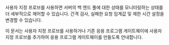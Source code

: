 사용자 지정 프로브를 사용하면 서버의 백 엔드 풀에 대한 상태를 모니터링하는 상태를 더 세부적으로 제어할 수 있습니다. 간격 검사, 실패한 요청 임계값 및 제한 시간 설정을 변경할 수 있습니다.

이 문서는 사용자 지정 프로브를 사용하거나 기존 응용 프로그램 게이트웨이에 사용자 지정 프로브를 추가하여 응용 프로그램 게이트웨이를 만들도록 안내합니다. 

